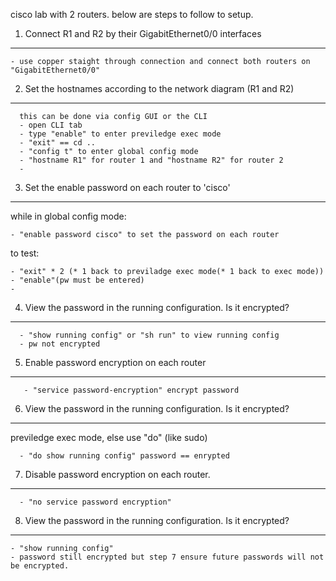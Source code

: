 
cisco lab with 2 routers. below are steps to follow to setup.

1. Connect R1 and R2 by their GigabitEthernet0/0 interfaces
___
	- use copper staight through connection and connect both routers on "GigabitEthernet0/0"
  

2. Set the hostnames according to the network diagram (R1 and R2)
___
	  this can be done via config GUI or the CLI
	  - open CLI tab
	  - type "enable" to enter previledge exec mode
	  - "exit" == cd ..
	  - "config t" to enter global config mode
	  - "hostname R1" for router 1 and "hostname R2" for router 2
	  - 

3. Set the enable password on each router to 'cisco'
___
  while in global config mode:
  
  	- "enable password cisco" to set the password on each router
  to test:
  
  	- "exit" * 2 (* 1 back to previladge exec mode(* 1 back to exec mode))
  	- "enable"(pw must be entered)
    -
  
4. View the password in the running configuration. Is it encrypted?
___
	  - "show running config" or "sh run" to view running config
	  - pw not encrypted

5. Enable password encryption on each router
___
	   - "service password-encryption" encrypt password

6. View the password in the running configuration. Is it encrypted?
___
previledge exec mode, else use "do" (like sudo)

	  - "do show running config" password == enrypted

7. Disable password encryption on each router.
___
	  - "no service password encryption"

8. View the password in the running configuration. Is it encrypted?
___
	- "show running config"
	- password still encrypted but step 7 ensure future passwords will not be encrypted.
